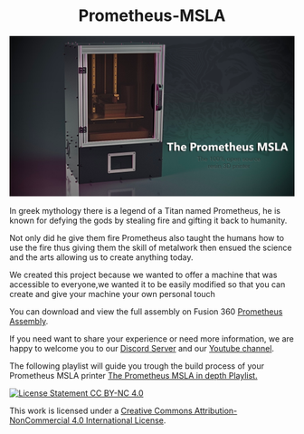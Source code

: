 <div align="center">
  <h1>Prometheus-MSLA</h1>
</div>

![Prometheus MSLA Printer Render!](Images/Render/MainHeadRender.png "Open Source MSLA Printer Prometheus MSLA")


In greek mythology there is a legend of a Titan named Prometheus, he is known for defying the gods by stealing fire and gifting it back to humanity. 

Not only did he  give them fire Prometheus also taught the humans how to use the fire thus giving them the skill of metalwork then ensued the science and the arts allowing us to create anything today.

We created this project because we wanted to offer a machine that was accessible to everyone,we wanted it to be easily modified so that you can create and give your machine your own personal touch

You can download and view the full assembly on Fusion 360 <a href="https://a360.co/3Kjxlld"> Prometheus Assembly</a>.

If you need want to share your experience or need more information, we are happy to welcome you to our  <a href="https://discord.gg/GFUn9gwRsj">Discord Server</a> and our <a href="https://www.youtube.com/channel/UCK4CNwWrmGPNEcdPrdDVOAA/playlists">Youtube channel</a>.

The following playlist will guide you trough the build process of your Prometheus MSLA printer <a href="https://www.youtube.com/watch?v=eP9PegG7pnA&list=PL1cx7A6ZVoZlWrnPsP4_g7WrTk8wNiGpT">The Prometheus MSLA in depth Playlist.</a>


[![License Statement CC BY-NC 4.0](https://user-images.githubusercontent.com/37383368/139769027-7267da5b-7f58-499d-96bc-e41d164a3aac.png "License Statement CC BY-NC 4.0")](https://creativecommons.org/licenses/by-nc/4.0/)

This work is licensed under a <a rel="license" href="http://creativecommons.org/licenses/by-nc/4.0/">Creative Commons Attribution-NonCommercial 4.0 International License</a>.
